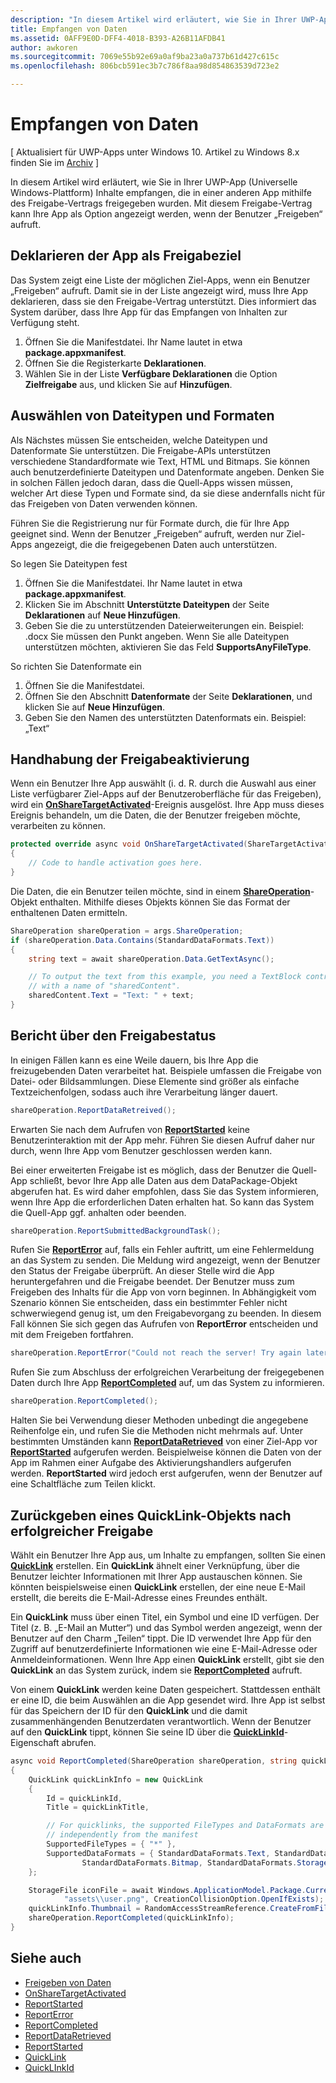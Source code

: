 ```yaml
---
description: "In diesem Artikel wird erläutert, wie Sie in Ihrer UWP-App (Universelle Windows-Plattform) Inhalte empfangen, die in einer anderen App mithilfe des Freigabe-Vertrags freigegeben wurden. Mit diesem Freigabe-Vertrag kann Ihre App als Option angezeigt werden, wenn der Benutzer „Freigeben“ aufruft."
title: Empfangen von Daten
ms.assetid: 0AFF9E0D-DFF4-4018-B393-A26B11AFDB41
author: awkoren
ms.sourcegitcommit: 7069e55b92e69a0af9ba23a0a737b61d427c615c
ms.openlocfilehash: 806bcb591ec3b7c786f8aa98d854863539d723e2

---
```


# Empfangen von Daten

\[ Aktualisiert für UWP-Apps unter Windows 10. Artikel zu Windows 8.x finden Sie im [Archiv](http://go.microsoft.com/fwlink/p/?linkid=619132) \]


In diesem Artikel wird erläutert, wie Sie in Ihrer UWP-App (Universelle Windows-Plattform) Inhalte empfangen, die in einer anderen App mithilfe des Freigabe-Vertrags freigegeben wurden. Mit diesem Freigabe-Vertrag kann Ihre App als Option angezeigt werden, wenn der Benutzer „Freigeben“ aufruft.

## Deklarieren der App als Freigabeziel

Das System zeigt eine Liste der möglichen Ziel-Apps, wenn ein Benutzer „Freigeben“ aufruft. Damit sie in der Liste angezeigt wird, muss Ihre App deklarieren, dass sie den Freigabe-Vertrag unterstützt. Dies informiert das System darüber, dass Ihre App für das Empfangen von Inhalten zur Verfügung steht.

1.  Öffnen Sie die Manifestdatei. Ihr Name lautet in etwa **package.appxmanifest**.
2.  Öffnen Sie die Registerkarte **Deklarationen**.
3.  Wählen Sie in der Liste **Verfügbare Deklarationen** die Option **Zielfreigabe** aus, und klicken Sie auf **Hinzufügen**.

## Auswählen von Dateitypen und Formaten

Als Nächstes müssen Sie entscheiden, welche Dateitypen und Datenformate Sie unterstützen. Die Freigabe-APIs unterstützen verschiedene Standardformate wie Text, HTML und Bitmaps. Sie können auch benutzerdefinierte Dateitypen und Datenformate angeben. Denken Sie in solchen Fällen jedoch daran, dass die Quell-Apps wissen müssen, welcher Art diese Typen und Formate sind, da sie diese andernfalls nicht für das Freigeben von Daten verwenden können.

Führen Sie die Registrierung nur für Formate durch, die für Ihre App geeignet sind. Wenn der Benutzer „Freigeben“ aufruft, werden nur Ziel-Apps angezeigt, die die freigegebenen Daten auch unterstützen.

So legen Sie Dateitypen fest

1.  Öffnen Sie die Manifestdatei. Ihr Name lautet in etwa **package.appxmanifest**.
2.  Klicken Sie im Abschnitt **Unterstützte Dateitypen** der Seite **Deklarationen** auf **Neue Hinzufügen**.
3.  Geben Sie die zu unterstützenden Dateierweiterungen ein. Beispiel: .docx Sie müssen den Punkt angeben. Wenn Sie alle Dateitypen unterstützen möchten, aktivieren Sie das Feld **SupportsAnyFileType**.

So richten Sie Datenformate ein

1.  Öffnen Sie die Manifestdatei.
2.  Öffnen Sie den Abschnitt **Datenformate** der Seite **Deklarationen**, und klicken Sie auf **Neue Hinzufügen**.
3.  Geben Sie den Namen des unterstützten Datenformats ein. Beispiel: „Text“

## Handhabung der Freigabeaktivierung

Wenn ein Benutzer Ihre App auswählt (i. d. R. durch die Auswahl aus einer Liste verfügbarer Ziel-Apps auf der Benutzeroberfläche für das Freigeben), wird ein [**OnShareTargetActivated**](https://msdn.microsoft.com/library/windows/apps/Windows.UI.Xaml.Application.OnShareTargetActivated(Windows.ApplicationModel.Activation.ShareTargetActivatedEventArgs))-Ereignis ausgelöst. Ihre App muss dieses Ereignis behandeln, um die Daten, die der Benutzer freigeben möchte, verarbeiten zu können.

<!-- For some reason, the snippets in this file are all inline in the WDCML topic. Suggest moving to VS project with rest of snippets. -->
```cs
protected override async void OnShareTargetActivated(ShareTargetActivatedEventArgs args)
{
    // Code to handle activation goes here. 
} 
```

Die Daten, die ein Benutzer teilen möchte, sind in einem [**ShareOperation**](https://msdn.microsoft.com/library/windows/apps/Windows.ApplicationModel.DataTransfer.ShareTarget.ShareOperation)-Objekt enthalten. Mithilfe dieses Objekts können Sie das Format der enthaltenen Daten ermitteln.

```cs
ShareOperation shareOperation = args.ShareOperation;
if (shareOperation.Data.Contains(StandardDataFormats.Text))
{
    string text = await shareOperation.Data.GetTextAsync();

    // To output the text from this example, you need a TextBlock control
    // with a name of "sharedContent".
    sharedContent.Text = "Text: " + text;
} 
```

## Bericht über den Freigabestatus

In einigen Fällen kann es eine Weile dauern, bis Ihre App die freizugebenden Daten verarbeitet hat. Beispiele umfassen die Freigabe von Datei- oder Bildsammlungen. Diese Elemente sind größer als einfache Textzeichenfolgen, sodass auch ihre Verarbeitung länger dauert.

```cs
shareOperation.ReportDataRetreived(); 
```

Erwarten Sie nach dem Aufrufen von [**ReportStarted**](https://msdn.microsoft.com/library/windows/apps/Windows.ApplicationModel.DataTransfer.ShareTarget.ShareOperation.ReportStarted) keine Benutzerinteraktion mit der App mehr. Führen Sie diesen Aufruf daher nur durch, wenn Ihre App vom Benutzer geschlossen werden kann.

Bei einer erweiterten Freigabe ist es möglich, dass der Benutzer die Quell-App schließt, bevor Ihre App alle Daten aus dem DataPackage-Objekt abgerufen hat. Es wird daher empfohlen, dass Sie das System informieren, wenn Ihre App die erforderlichen Daten erhalten hat. So kann das System die Quell-App ggf. anhalten oder beenden.

```cs
shareOperation.ReportSubmittedBackgroundTask(); 
```

Rufen Sie [**ReportError**](https://msdn.microsoft.com/library/windows/apps/Windows.ApplicationModel.DataTransfer.ShareTarget.ShareOperation.ReportError(System.String)) auf, falls ein Fehler auftritt, um eine Fehlermeldung an das System zu senden. Die Meldung wird angezeigt, wenn der Benutzer den Status der Freigabe überprüft. An dieser Stelle wird die App heruntergefahren und die Freigabe beendet. Der Benutzer muss zum Freigeben des Inhalts für die App von vorn beginnen. In Abhängigkeit vom Szenario können Sie entscheiden, dass ein bestimmter Fehler nicht schwerwiegend genug ist, um den Freigabevorgang zu beenden. In diesem Fall können Sie sich gegen das Aufrufen von **ReportError** entscheiden und mit dem Freigeben fortfahren.

```cs
shareOperation.ReportError("Could not reach the server! Try again later."); 
```

Rufen Sie zum Abschluss der erfolgreichen Verarbeitung der freigegebenen Daten durch Ihre App [**ReportCompleted**](https://msdn.microsoft.com/library/windows/apps/Windows.ApplicationModel.DataTransfer.ShareTarget.ShareOperation.ReportCompleted) auf, um das System zu informieren.

```cs
shareOperation.ReportCompleted();
```

Halten Sie bei Verwendung dieser Methoden unbedingt die angegebene Reihenfolge ein, und rufen Sie die Methoden nicht mehrmals auf. Unter bestimmten Umständen kann [**ReportDataRetrieved**](https://msdn.microsoft.com/library/windows/apps/Windows.ApplicationModel.DataTransfer.ShareTarget.ShareOperation.ReportDataRetrieved) von einer Ziel-App vor [**ReportStarted**](https://msdn.microsoft.com/library/windows/apps/Windows.ApplicationModel.DataTransfer.ShareTarget.ShareOperation.ReportStarted) aufgerufen werden. Beispielweise können die Daten von der App im Rahmen einer Aufgabe des Aktivierungshandlers aufgerufen werden. **ReportStarted** wird jedoch erst aufgerufen, wenn der Benutzer auf eine Schaltfläche zum Teilen klickt.

## Zurückgeben eines QuickLink-Objekts nach erfolgreicher Freigabe

Wählt ein Benutzer Ihre App aus, um Inhalte zu empfangen, sollten Sie einen [**QuickLink**](https://msdn.microsoft.com/library/windows/apps/Windows.ApplicationModel.DataTransfer.ShareTarget.QuickLink) erstellen. Ein **QuickLink** ähnelt einer Verknüpfung, über die Benutzer leichter Informationen mit Ihrer App austauschen können. Sie könnten beispielsweise einen **QuickLink** erstellen, der eine neue E-Mail erstellt, die bereits die E-Mail-Adresse eines Freundes enthält.

Ein **QuickLink** muss über einen Titel, ein Symbol und eine ID verfügen. Der Titel (z. B. „E-Mail an Mutter“) und das Symbol werden angezeigt, wenn der Benutzer auf den Charm „Teilen“ tippt. Die ID verwendet Ihre App für den Zugriff auf benutzerdefinierte Informationen wie eine E-Mail-Adresse oder Anmeldeinformationen. Wenn Ihre App einen **QuickLink** erstellt, gibt sie den **QuickLink** an das System zurück, indem sie [**ReportCompleted**](https://msdn.microsoft.com/library/windows/apps/Windows.ApplicationModel.DataTransfer.ShareTarget.ShareOperation.ReportCompleted) aufruft.

Von einem **QuickLink** werden keine Daten gespeichert. Stattdessen enthält er eine ID, die beim Auswählen an die App gesendet wird. Ihre App ist selbst für das Speichern der ID für den **QuickLink** und die damit zusammenhängenden Benutzerdaten verantwortlich. Wenn der Benutzer auf den **QuickLink** tippt, können Sie seine ID über die [**QuickLinkId**](https://msdn.microsoft.com/library/windows/apps/Windows.ApplicationModel.DataTransfer.ShareTarget.ShareOperation.QuickLinkId)-Eigenschaft abrufen.

```cs
async void ReportCompleted(ShareOperation shareOperation, string quickLinkId, string quickLinkTitle)
{
    QuickLink quickLinkInfo = new QuickLink
    {
        Id = quickLinkId,
        Title = quickLinkTitle,

        // For quicklinks, the supported FileTypes and DataFormats are set 
        // independently from the manifest
        SupportedFileTypes = { "*" },
        SupportedDataFormats = { StandardDataFormats.Text, StandardDataFormats.Uri, 
                StandardDataFormats.Bitmap, StandardDataFormats.StorageItems }
    };

    StorageFile iconFile = await Windows.ApplicationModel.Package.Current.InstalledLocation.CreateFileAsync(
            "assets\\user.png", CreationCollisionOption.OpenIfExists);
    quickLinkInfo.Thumbnail = RandomAccessStreamReference.CreateFromFile(iconFile);
    shareOperation.ReportCompleted(quickLinkInfo);
}
```

## Siehe auch 

* [Freigeben von Daten](share-data.md)
* [OnShareTargetActivated](https://msdn.microsoft.com/library/windows/apps/windows.ui.xaml.application.onsharetargetactivated.aspx)
* [ReportStarted](https://msdn.microsoft.com/library/windows/apps/windows.applicationmodel.datatransfer.sharetarget.shareoperation.reportstarted.aspx)
* [ReportError](https://msdn.microsoft.com/library/windows/apps/windows.applicationmodel.datatransfer.sharetarget.shareoperation.reporterror.aspx)
* [ReportCompleted](https://msdn.microsoft.com/library/windows/apps/windows.applicationmodel.datatransfer.sharetarget.shareoperation.reportcompleted.aspx)
* [ReportDataRetrieved](https://msdn.microsoft.com/library/windows/apps/windows.applicationmodel.datatransfer.sharetarget.shareoperation.reportdataretrieved.aspx)
* [ReportStarted](https://msdn.microsoft.com/library/windows/apps/windows.applicationmodel.datatransfer.sharetarget.shareoperation.reportstarted.aspx)
* [QuickLink](https://msdn.microsoft.com/library/windows/apps/windows.applicationmodel.datatransfer.sharetarget.quicklink.aspx)
* [QuickLInkId](https://msdn.microsoft.com/library/windows/apps/windows.applicationmodel.datatransfer.sharetarget.quicklink.id.aspx)


<!--HONumber=Jun16_HO5-->


